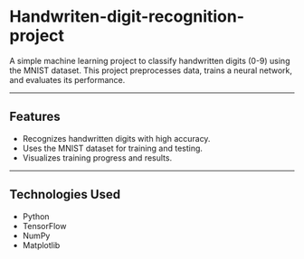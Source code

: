 # Handwriten-digit-recognition-project

A simple machine learning project to classify handwritten digits (0-9) using the MNIST dataset. This project preprocesses data, trains a neural network, and evaluates its performance.

---

## Features
- Recognizes handwritten digits with high accuracy.
- Uses the MNIST dataset for training and testing.
- Visualizes training progress and results.

---

## Technologies Used
- Python
- TensorFlow 
- NumPy
- Matplotlib

